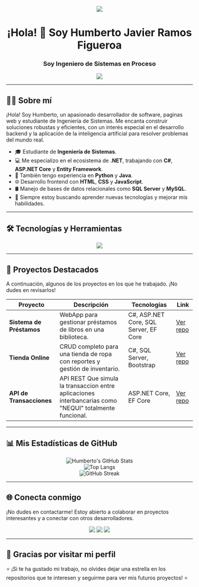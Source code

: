 <p align="center">
  <img src="https://capsule-render.vercel.app/api?type=wave&height=250&section=header&text=Humberto%20Javier%20Ramos%20Figueroa&fontSize=50&fontColor=ffffff&animation=fadeIn&color=gradient&c1=7aa2f7&c2=bb9af7" />
</p>

<h1 align="center">¡Hola! 👋 Soy Humberto Javier Ramos Figueroa</h1>
<h3 align="center">Soy Ingeniero de Sistemas en Proceso</h3>

<p align="center">
  <img src="https://readme-typing-svg.herokuapp.com?font=Fira+Code&size=20&pause=1000&center=true&vCenter=true&lines=Amante+de+la+programaci%C3%B3n;Codificando+ando;Desarrollador+de+Software;Creando+soluciones+con+c%C3%B3digo;Entusiasta+de+la+IA+y+la+automatizaci%C3%B3n" />
</p>

---

## 🧑‍💻 Sobre mí

¡Hola! Soy Humberto, un apasionado desarrollador de software, paginas web y estudiante de Ingeniería de Sistemas. Me encanta construir soluciones robustas y eficientes, con un interés especial en el desarrollo backend y la aplicación de la inteligencia artificial para resolver problemas del mundo real.

- 🎓 Estudiante de **Ingeniería de Sistemas**.
- 💻 Me especializo en el ecosistema de **.NET**, trabajando con **C#**, **ASP.NET Core** y **Entity Framework**.
- 🐍 También tengo experiencia en **Python** y **Java**.
- 🌐 Desarrollo frontend con **HTML**, **CSS** y **JavaScript**.
- 🛢️ Manejo de bases de datos relacionales como **SQL Server** y **MySQL**.
- 🚀 Siempre estoy buscando aprender nuevas tecnologías y mejorar mis habilidades.

---

## 🛠️ Tecnologías y Herramientas

<p align="center">
  <a href="https://skillicons.dev">
    <img src="https://skillicons.dev/icons?i=cs,visualstudio,dotnet,python,java,html,css,js,bootstrap,mysql,sqlserver,git,github,vscode&perline=7" />
  </a>
</p>

---

## 📂 Proyectos Destacados

A continuación, algunos de los proyectos en los que he trabajado. ¡No dudes en revisarlos!

| Proyecto | Descripción | Tecnologías | Link |
|---------|-------------|-------------|------|
| **Sistema de Préstamos** | WebApp para gestionar préstamos de libros en una biblioteca. | C#, ASP.NET Core, SQL Server, EF Core | [Ver repo](https://github.com/humberto2909/proyecto-prestamos) |
| **Tienda Online** | CRUD completo para una tienda de ropa con reportes y gestión de inventario. | C#, SQL Server, Bootstrap | [Ver repo](https://github.com/humberto2909/tienda-online) |
| **API de Transacciones** | API REST Que simula la transaccion entre aplicaciones interbancarias como "NEQUI" totalmente funcional. | ASP.NET Core, EF Core | [Ver repo](https://github.com/humberto2909/Proyecto-Web-Necli.git) |

---

## 📊 Mis Estadísticas de GitHub

<p align="center">
  <img src="https://github-readme-stats.vercel.app/api?username=humberto2909&show_icons=true&theme=tokyonight&count_private=true&include_all_commits=true" alt="Humberto's GitHub Stats" />
  <br />
  <img src="https://github-readme-stats.vercel.app/api/top-langs/?username=humberto2909&layout=compact&theme=tokyonight" alt="Top Langs" />
  <br />
  <img src="https://github-readme-streak-stats.herokuapp.com/?user=humberto2909&theme=tokyonight" alt="GitHub Streak" />
</p>

---

## 🌐 Conecta conmigo

¡No dudes en contactarme! Estoy abierto a colaborar en proyectos interesantes y a conectar con otros desarrolladores.

<p align="center">
  <a href="mailto:humbertoramosfigue2005@gmail.com"><img src="https://img.shields.io/badge/Email-D14836?style=for-the-badge&logo=gmail&logoColor=white" /></a>
  <a href="https://wa.me/573135748358" target="_blank"><img src="https://img.shields.io/badge/WhatsApp-25D366?style=for-the-badge&logo=whatsapp&logoColor=white" /></a>
  <a href="https://github.com/humberto2909" target="_blank"><img src="https://img.shields.io/badge/GitHub-100000?style=for-the-badge&logo=github&logoColor=white" /></a>
</p>

---

## 🙌 Gracias por visitar mi perfil

⭐ ¡Si te ha gustado mi trabajo, no olvides dejar una estrella en los repositorios que te interesen y seguirme para ver mis futuros proyectos! ⭐
